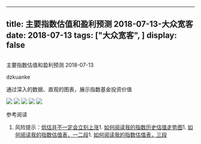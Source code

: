 
---
title:   主要指数估值和盈利预测 2018-07-13-大众宽客
date: 2018-07-13
tags: ["大众宽客", ]
display: false
---


## 



主要指数估值和盈利预测 2018-07-13




dzkuanke




通过深入的数据、直观的图表，展示指数基金投资价值


<img class="" data-copyright="0" data-ratio="0.755011135857461" data-s="300,640" src="https://mmbiz.qpic.cn/mmbiz_png/PKw3FQPmhIiaLT2LfVT7gSMRlYXF547t23wEicVueMDasoWlq5T2iaRhP0IBFscm9mRztDJGfg9lUg9aFCBt3ubtg/640?wx_fmt=png" data-type="png" data-w="898" style=""/>

<img class="" data-copyright="0" data-ratio="1.351288056206089" data-s="300,640" src="https://mmbiz.qpic.cn/mmbiz_png/PKw3FQPmhIiaLT2LfVT7gSMRlYXF547t25t85DMVAqPsonEGEd0dR3B5TELOme7TAbSI7bdwAgwogMrTXIjlUsA/640?wx_fmt=png" data-type="png" data-w="854" style=""/>

<img class="" data-copyright="0" data-ratio="0.6" data-s="300,640" src="https://mmbiz.qpic.cn/mmbiz_png/PKw3FQPmhIiaLT2LfVT7gSMRlYXF547t2BwUys0PCGlmIpsFVwu5jXO4GTic7nibHNWZlyljDKd3jreR23lzMVamQ/640?wx_fmt=png" data-type="png" data-w="720" style=""/>

<img class="" data-copyright="0" data-ratio="0.6" data-s="300,640" src="https://mmbiz.qpic.cn/mmbiz_png/PKw3FQPmhIiaLT2LfVT7gSMRlYXF547t2MleibxnhylyKTE0b7kQ2mEib3SeC6z9iaeia6hyfp9IHLnoz5GTZ50SHSQ/640?wx_fmt=png" data-type="png" data-w="720" style=""/>

<img class="" data-copyright="0" data-ratio="0.6" data-s="300,640" src="https://mmbiz.qpic.cn/mmbiz_png/PKw3FQPmhIiaLT2LfVT7gSMRlYXF547t2ZJxTKGt6AkA29SYo6yfNUH24SSkrfGYibYUC9hQHSD4iabVnsHJ9Sgcw/640?wx_fmt=png" data-type="png" data-w="720" style=""/>

参考阅读
1. 风险提示：[低估并不一定会立刻上涨](http://mp.weixin.qq.com/s?__biz=MzAwMTc1MDcwNw==&amp;mid=2648272785&amp;idx=1&amp;sn=9d714f0b5ff155d37941bac5e3bd5ae2&amp;chksm=82f92c4db58ea55bd7466b6630b06154a4732053fd8c5ef953f51d77bef4920c4620eb713c68&amp;scene=21#wechat_redirect)1. [如何阅读我的指数历史估值走势图](http://mp.weixin.qq.com/s?__biz=MzAwMTc1MDcwNw==&amp;mid=2648272715&amp;idx=1&amp;sn=d24a7d159b4759e7d1b0a4ab0aaa9c46&amp;chksm=82f92c97b58ea5811a332f94fe1737016e3746b24be59485368eafaf094ef53f828688cb62ae&amp;scene=21#wechat_redirect)1. [如何阅读我的指数估值表，一二段](http://mp.weixin.qq.com/s?__biz=MzAwMTc1MDcwNw==&amp;mid=2648272034&amp;idx=1&amp;sn=12b1858af175753f5ccebc0bc6c4cb4f&amp;chksm=82f92f7eb58ea668f844f51102599d20bb8730f438010159de83e85a4a34df3d44d568a9feb2&amp;scene=21#wechat_redirect)1. [如何阅读我的指数估值表，三段](http://mp.weixin.qq.com/s?__biz=MzAwMTc1MDcwNw==&amp;mid=2648272039&amp;idx=1&amp;sn=09c59d023c3ce227046966f260777cd5&amp;chksm=82f92f7bb58ea66dab5c428c2205bd4dda180360b643b28a357ab3e73a38d19303124242ad4d&amp;scene=21#wechat_redirect)









